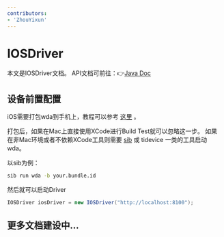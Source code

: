 ```yaml
---
contributors:
- 'ZhouYixun'
---
```


# IOSDriver

本文是IOSDriver文档。 API文档可前往：👉[Java Doc](https://s01.oss.sonatype.org/service/local/repositories/releases/archive/io/github/soniccloudorg/sonic-driver-core/1.1.21/sonic-driver-core-1.1.21-javadoc.jar/!/index.html)

## 设备前置配置

iOS需要打包wda到手机上，教程可以参考 [这里](https://sonic-cloud.cn/deploy/ios-deploy.html) 。

打包后，如果在Mac上直接使用XCode进行Build Test就可以忽略这一步。
如果在非Mac环境或者不依赖XCode工具则需要 [sib](https://sonic-cloud.cn/sib/re-sib.html) 或 tidevice 一类的工具启动wda。

以sib为例：
```bash
sib run wda -b your.bundle.id
```
然后就可以启动Driver
```java
IOSDriver iosDriver = new IOSDriver("http://localhost:8100");
```

## 更多文档建设中...

